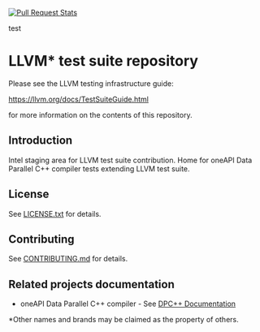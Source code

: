 [![Pull Request Stats](https://github.com/vladimirlaz/llvm-test-suite/actions/workflows/review_stat.yml/badge.svg)](https://github.com/vladimirlaz/llvm-test-suite/actions/workflows/review_stat.yml)

test
# LLVM* test suite repository

Please see the LLVM testing infrastructure guide:

  https://llvm.org/docs/TestSuiteGuide.html

for more information on the contents of this repository.

## Introduction

Intel staging area for LLVM test suite contribution. Home for oneAPI Data
Parallel C++ compiler tests extending LLVM test suite.

## License

See [LICENSE.txt](LICENSE.TXT) for details.

## Contributing

See [CONTRIBUTING.md](CONTRIBUTING.md) for details.

## Related projects documentation

* oneAPI Data Parallel C++ compiler - See
  [DPC++ Documentation](https://intel.github.io/llvm-docs/)

\*Other names and brands may be claimed as the property of others.
